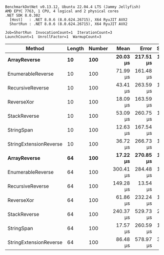 ```

BenchmarkDotNet v0.13.12, Ubuntu 22.04.4 LTS (Jammy Jellyfish)
AMD EPYC 7763, 1 CPU, 4 logical and 2 physical cores
.NET SDK 8.0.302
  [Host]   : .NET 8.0.6 (8.0.624.26715), X64 RyuJIT AVX2
  ShortRun : .NET 8.0.6 (8.0.624.26715), X64 RyuJIT AVX2

Job=ShortRun  InvocationCount=1  IterationCount=3  
LaunchCount=1  UnrollFactor=1  WarmupCount=3  

```
| Method                 | Length | Number | Mean      | Error     | StdDev    | Median     | Min        | Max       | Allocated |
|----------------------- |------- |------- |----------:|----------:|----------:|-----------:|-----------:|----------:|----------:|
| **ArrayReverse**           | **10**     | **100**    |  **20.03 μs** | **217.51 μs** | **11.923 μs** |  **15.610 μs** |  **10.951 μs** |  **33.53 μs** |  **10.09 KB** |
| EnumerableReverse      | 10     | 100    |  71.99 μs | 161.48 μs |  8.851 μs |  69.310 μs |  64.791 μs |  81.87 μs |  25.72 KB |
| RecursiveReverse       | 10     | 100    |  43.41 μs | 263.59 μs | 14.448 μs |  38.381 μs |  32.150 μs |  59.70 μs |  33.53 KB |
| ReverseXor             | 10     | 100    |  18.09 μs | 163.59 μs |  8.967 μs |  14.847 μs |  11.190 μs |  28.22 μs |  10.09 KB |
| StackReverse           | 10     | 100    |  53.09 μs | 260.75 μs | 14.293 μs |  45.215 μs |  44.472 μs |  69.59 μs |  31.19 KB |
| StringSpan             | 10     | 100    |  12.63 μs | 167.54 μs |  9.184 μs |   7.404 μs |   7.254 μs |  23.23 μs |   5.41 KB |
| StringExtensionReverse | 10     | 100    |  36.72 μs | 266.73 μs | 14.620 μs |  28.799 μs |  27.778 μs |  53.60 μs |  28.84 KB |
| **ArrayReverse**           | **64**     | **100**    |  **17.22 μs** | **270.85 μs** | **14.846 μs** |   **8.806 μs** |   **8.496 μs** |  **34.36 μs** |  **30.41 KB** |
| EnumerableReverse      | 64     | 100    | 300.41 μs | 284.48 μs | 15.594 μs | 297.762 μs | 286.310 μs | 317.16 μs |  59.31 KB |
| RecursiveReverse       | 64     | 100    | 149.28 μs |  13.54 μs |  0.742 μs | 149.565 μs | 148.443 μs | 149.85 μs | 560.88 KB |
| ReverseXor             | 64     | 100    |  61.86 μs | 232.24 μs | 12.730 μs |  60.362 μs |  49.943 μs |  75.27 μs |  30.41 KB |
| StackReverse           | 64     | 100    | 240.37 μs | 529.73 μs | 29.036 μs | 236.774 μs | 213.300 μs | 271.04 μs |  88.22 KB |
| StringSpan             | 64     | 100    |  17.57 μs | 260.59 μs | 14.284 μs |  10.489 μs |   8.215 μs |  34.01 μs |  15.56 KB |
| StringExtensionReverse | 64     | 100    |  86.48 μs | 578.97 μs | 31.736 μs |  68.159 μs |  68.147 μs | 123.12 μs |  68.69 KB |
